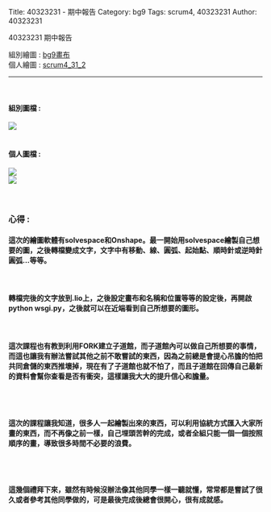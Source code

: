 Title: 40323231 - 期中報告
Category: bg9
Tags: scrum4, 40323231
Author: 40323231

40323231 期中報告

<!-- PELICAN_END_SUMMARY -->

組別繪圖 : <a href="http://2016spring-40323250.rhcloud.com/bg9/task2_homework">bg9畫布</a> 
</br>
個人繪圖 : <a href="http://2016spring-40323230.rhcloud.com/bg9/scrum4_31_2">scrum4_31_2</a> 
<hr>
</br>
<h4>組別圖檔 :</h4> 
<img src="./../files/bg9/bg9.png">
</br>
</br>
<h4>個人圖檔 : </h4>
<img src="./../files/bg9/31_1.png">
</br>
<img src="./../files/bg9/31_2.png">
</br>
</br>
</br>
<h3>心得 :</h3>
<h4>這次的繪圖軟體有solvespace和Onshape。最一開始用solvespace繪製自己想要的圖，之後轉檔變成文字，文字中有移動、線、圓弧、起始點、順時針或逆時針圓弧...等等。</h4>
</br>
<h4>轉檔完後的文字放到.lio上，之後設定畫布和名稱和位置等等的設定後，再開啟python wsgi.py，之後就可以在近端看到自己所想要的圖形。</h4>
</br>
<h4>這次課程也有教到利用FORK建立子道館，而子道館內可以做自己所想要的事情，而這也讓我有辦法嘗試其他之前不敢嘗試的東西，因為之前總是會提心吊膽的怕把共同倉儲的東西推壞掉，現在有了子道館也就不怕了，而且子道館在回傳自己最新的資料會幫你查看是否有衝突，這樣讓我大大的提升信心和膽量。</h4>
</br>
</br>
<h4>這次的課程讓我知道，很多人一起繪製出來的東西，可以利用協統方式匯入大家所畫的東西，而不再像之前一樣，自己埋頭苦幹的完成，或者全組只能一個一個按照順序的畫，導致很多時間不必要的浪費。</h4>
</br>
</br>
<h4>這幾個禮拜下來，雖然有時候沒辦法像其他同學一樣一聽就懂，常常都是嘗試了很久或者參考其他同學做的，可是最後完成後總會很開心，很有成就感。</h4>

